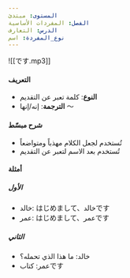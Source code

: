 ```yaml
---
المستوى: مبتدئ
الفصل: المفردات الأساسية
الدرس: التعارف
نوع_المفردة: اسم
---
```


![[です.mp3]]

#### التعريف

- **النوع**: كلمة تعبر عن التقديم
- **الترجمة**: إنه/إنها ～

#### شرح مبسّط

- تُستخدم لجعل الكلام مهذباً ومتواضعاً
- تُستخدم بعد الاسم لتعبر عن التقديم

#### أمثلة

##### الأول

- خالد: はじめまして、خالدです
- عمر: はじめまして、عمرです

##### الثاني

- خالد: ما هذا الذي تحمله؟
- عمر: كتابです
